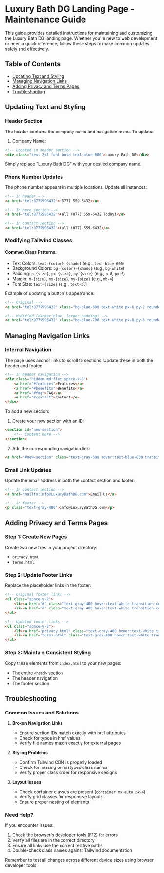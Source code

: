 # Luxury Bath DG Landing Page - Maintenance Guide

This guide provides detailed instructions for maintaining and customizing the Luxury Bath DG landing page. Whether you're new to web development or need a quick reference, follow these steps to make common updates safely and effectively.

## Table of Contents
- [Updating Text and Styling](#updating-text-and-styling)
- [Managing Navigation Links](#managing-navigation-links)
- [Adding Privacy and Terms Pages](#adding-privacy-and-terms-pages)
- [Troubleshooting](#troubleshooting)

## Updating Text and Styling

### Header Section
The header contains the company name and navigation menu. To update:

1. Company Name:
```html
<!-- Located in header section -->
<div class="text-2xl font-bold text-blue-600">Luxury Bath DG</div>
```
Simply replace "Luxury Bath DG" with your desired company name.

### Phone Number Updates
The phone number appears in multiple locations. Update all instances:
```html
<!-- In header -->
<a href="tel:8775596432">(877) 559-6432</a>

<!-- In hero section -->
<a href="tel:8775596432">Call (877) 559-6432 Today!</a>

<!-- In contact section -->
<a href="tel:8775596432">Call (877) 559-6432</a>
```

### Modifying Tailwind Classes

#### Common Class Patterns:
- Text Colors: `text-{color}-{shade}` (e.g., `text-blue-600`)
- Background Colors: `bg-{color}-{shade}` (e.g., `bg-white`)
- Padding: `p-{size}`, `px-{size}`, `py-{size}` (e.g., `p-8`, `px-6`)
- Margin: `m-{size}`, `mx-{size}`, `my-{size}` (e.g., `mb-4`)
- Font Size: `text-{size}` (e.g., `text-xl`)

Example of updating a button's appearance:
```html
<!-- Original -->
<a href="tel:8775596432" class="bg-blue-600 text-white px-6 py-2 rounded-full">

<!-- Modified (darker blue, larger padding) -->
<a href="tel:8775596432" class="bg-blue-700 text-white px-8 py-3 rounded-full">
```

## Managing Navigation Links

### Internal Navigation
The page uses anchor links to scroll to sections. Update these in both the header and footer:

```html
<!-- In header navigation -->
<div class="hidden md:flex space-x-8">
    <a href="#features">Features</a>
    <a href="#benefits">Benefits</a>
    <a href="#faq">FAQ</a>
    <a href="#contact">Contact</a>
</div>
```

To add a new section:
1. Create your new section with an ID:
```html
<section id="new-section">
    <!-- Content here -->
</section>
```
2. Add the corresponding navigation link:
```html
<a href="#new-section" class="text-gray-600 hover:text-blue-600 transition-colors duration-300">New Section</a>
```

### Email Link Updates
Update the email address in both the contact section and footer:
```html
<!-- In contact section -->
<a href="mailto:info@LuxuryBathDG.com">Email Us</a>

<!-- In footer -->
<p class="text-gray-400">info@LuxuryBathDG.com</p>
```

## Adding Privacy and Terms Pages

### Step 1: Create New Pages
Create two new files in your project directory:
- `privacy.html`
- `terms.html`

### Step 2: Update Footer Links
Replace the placeholder links in the footer:
```html
<!-- Original footer links -->
<ul class="space-y-2">
    <li><a href="#" class="text-gray-400 hover:text-white transition-colors duration-300">Privacy Policy</a></li>
    <li><a href="#" class="text-gray-400 hover:text-white transition-colors duration-300">Terms of Service</a></li>
</ul>

<!-- Updated footer links -->
<ul class="space-y-2">
    <li><a href="privacy.html" class="text-gray-400 hover:text-white transition-colors duration-300">Privacy Policy</a></li>
    <li><a href="terms.html" class="text-gray-400 hover:text-white transition-colors duration-300">Terms of Service</a></li>
</ul>
```

### Step 3: Maintain Consistent Styling
Copy these elements from `index.html` to your new pages:
- The entire `<head>` section
- The header navigation
- The footer section

## Troubleshooting

### Common Issues and Solutions

1. **Broken Navigation Links**
   - Ensure section IDs match exactly with href attributes
   - Check for typos in href values
   - Verify file names match exactly for external pages

2. **Styling Problems**
   - Confirm Tailwind CDN is properly loaded
   - Check for missing or mistyped class names
   - Verify proper class order for responsive designs

3. **Layout Issues**
   - Check container classes are present (`container mx-auto px-6`)
   - Verify grid classes for responsive layouts
   - Ensure proper nesting of elements

### Need Help?
If you encounter issues:
1. Check the browser's developer tools (F12) for errors
2. Verify all files are in the correct directory
3. Ensure all links use the correct relative paths
4. Double-check class names against Tailwind documentation

Remember to test all changes across different device sizes using browser developer tools.